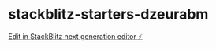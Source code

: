 # stackblitz-starters-dzeurabm

[Edit in StackBlitz next generation editor ⚡️](https://stackblitz.com/~/github.com/DK-1717/stackblitz-starters-dzeurabm)